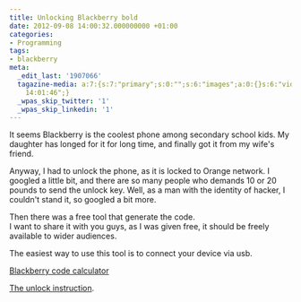 ```yaml
---
title: Unlocking Blackberry bold
date: 2012-09-08 14:00:32.000000000 +01:00
categories:
- Programming
tags:
- blackberry
meta:
  _edit_last: '1907066'
  tagazine-media: a:7:{s:7:"primary";s:0:"";s:6:"images";a:0:{}s:6:"videos";a:0:{}s:11:"image_count";i:0;s:6:"author";s:7:"1907066";s:7:"blog_id";s:7:"1833431";s:9:"mod_stamp";s:19:"2012-09-08
    14:01:46";}
  _wpas_skip_twitter: '1'
  _wpas_skip_linkedin: '1'
---
```

<p>It seems Blackberry is the coolest phone among secondary school kids. My daughter has longed for it for long time, and finally got it from my wife's friend. </p>
<p>Anyway, I had to unlock the phone, as it is locked to Orange network. I googled a little bit, and there are so many people who demands 10 or 20 pounds to send the unlock key. Well, as a man with the identity of hacker, I couldn't stand it, so googled a bit more.</p>
<p>Then there was a free tool that generate the code.<br />
I want to share it with you guys, as I was given free, it should be freely available to wider audiences. </p>
<p>The easiest way to use this tool is to connect your device via usb.</p>
<p><a href="http://www.mediafire.com/?olgbllg12878bru">Blackberry code calculator</a></p>
<p><a href="http://iunlockblackberry.com/instructions/9700-how-to-unlock-blackberry-bold-9700-unlocking-instructions/">The unlock instruction</a>. </p>
